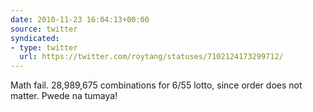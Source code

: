 ```yaml
---
date: 2010-11-23 16:04:13+00:00
source: twitter
syndicated:
- type: twitter
  url: https://twitter.com/roytang/statuses/7102124173299712/
---
```


Math fail. 28,989,675 combinations for 6/55 lotto, since order does not matter. Pwede na tumaya!
